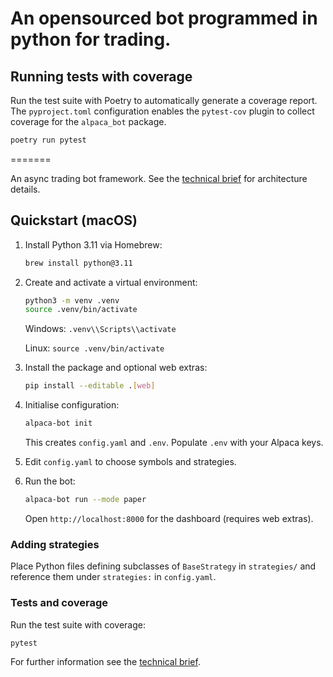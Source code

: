 # An opensourced bot programmed in python for trading.

## Running tests with coverage

Run the test suite with Poetry to automatically generate a coverage report. The `pyproject.toml`
configuration enables the `pytest-cov` plugin to collect coverage for the `alpaca_bot` package.

```bash
poetry run pytest
```
=======

An async trading bot framework. See the [technical brief](docs/TECHNICAL_BRIEF.md) for architecture details.

## Quickstart (macOS)

1. Install Python 3.11 via Homebrew:

   ```bash
   brew install python@3.11
   ```

2. Create and activate a virtual environment:

   ```bash
   python3 -m venv .venv
   source .venv/bin/activate
   ```

   Windows: `.venv\\Scripts\\activate`
   
   Linux: `source .venv/bin/activate`

3. Install the package and optional web extras:

   ```bash
   pip install --editable .[web]
   ```

4. Initialise configuration:

   ```bash
   alpaca-bot init
   ```

   This creates `config.yaml` and `.env`. Populate `.env` with your Alpaca keys.

5. Edit `config.yaml` to choose symbols and strategies.

6. Run the bot:

   ```bash
   alpaca-bot run --mode paper
   ```

   Open `http://localhost:8000` for the dashboard (requires web extras).

### Adding strategies

Place Python files defining subclasses of `BaseStrategy` in `strategies/` and reference them under `strategies:` in `config.yaml`.

### Tests and coverage

Run the test suite with coverage:

```bash
pytest
```

For further information see the [technical brief](docs/TECHNICAL_BRIEF.md).